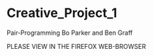# Creative_Project_1
Pair-Programming Bo Parker and Ben Graff

PLEASE VIEW IN THE FIREFOX WEB-BROWSER

